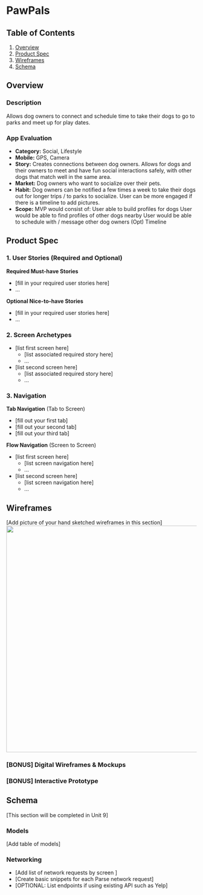# PawPals

## Table of Contents
1. [Overview](#Overview)
1. [Product Spec](#Product-Spec)
1. [Wireframes](#Wireframes)
2. [Schema](#Schema)

## Overview
### Description
Allows dog owners to connect and schedule time to take their dogs to go to parks and meet up for play dates.

### App Evaluation
- **Category:** Social, Lifestyle
- **Mobile:** GPS, Camera
- **Story:** Creates connections between dog owners. Allows for dogs and their owners to meet and have fun social interactions safely, with other dogs that match well in the same area.
- **Market:** Dog owners who want to socialize over their pets.
- **Habit:** Dog owners can be notified a few times a week to take their dogs out for longer trips / to parks to socialize. User can be more engaged if there is a timeline to add pictures.
- **Scope:** MVP would consist of:
    User able to build profiles for dogs
    User would be able to find profiles of other dogs nearby
    User would be able to schedule with / message other dog owners
    (Opt) Timeline

## Product Spec

### 1. User Stories (Required and Optional)

**Required Must-have Stories**

* [fill in your required user stories here]
* ...

**Optional Nice-to-have Stories**

* [fill in your required user stories here]
* ...

### 2. Screen Archetypes

* [list first screen here]
   * [list associated required story here]
   * ...
* [list second screen here]
   * [list associated required story here]
   * ...

### 3. Navigation

**Tab Navigation** (Tab to Screen)

* [fill out your first tab]
* [fill out your second tab]
* [fill out your third tab]

**Flow Navigation** (Screen to Screen)

* [list first screen here]
   * [list screen navigation here]
   * ...
* [list second screen here]
   * [list screen navigation here]
   * ...

## Wireframes
[Add picture of your hand sketched wireframes in this section]
<img src="YOUR_WIREFRAME_IMAGE_URL" width=600>

### [BONUS] Digital Wireframes & Mockups

### [BONUS] Interactive Prototype

## Schema 
[This section will be completed in Unit 9]
### Models
[Add table of models]
### Networking
- [Add list of network requests by screen ]
- [Create basic snippets for each Parse network request]
- [OPTIONAL: List endpoints if using existing API such as Yelp]
